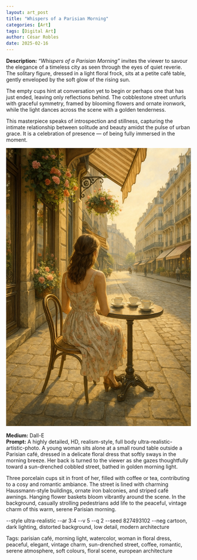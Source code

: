 ```yaml
---
layout: art_post
title: "Whispers of a Parisian Morning"
categories: [Art]
tags: [Digital Art]
author: César Robles
date: 2025-02-16
---
```

**Description:** *“Whispers of a Parisian Morning”* invites the viewer to savour the elegance of a timeless city as seen through the eyes of quiet reverie. The solitary figure, dressed in a light floral frock, sits at a petite café table, gently enveloped by the soft glow of the rising sun.

The empty cups hint at conversation yet to begin or perhaps one that has just ended, leaving only reflections behind. The cobblestone street unfurls with graceful symmetry, framed by blooming flowers and ornate ironwork, while the light dances across the scene with a golden tenderness.

This masterpiece speaks of introspection and stillness, capturing the intimate relationship between solitude and beauty amidst the pulse of urban grace. It is a celebration of presence — of being fully immersed in the moment.

![Whispers of a Parisian Morning](/imag/digital_art/whispers_of_a_parisian_morning.jpg)

**Medium:** Dall-E\
**Prompt:** A highly detailed, HD, realism-style, full body ultra-realistic-artistic-photo. A young woman sits alone at a small round table outside a Parisian café, dressed in a delicate floral dress that softly sways in the morning breeze. Her back is turned to the viewer as she gazes thoughtfully toward a sun-drenched cobbled street, bathed in golden morning light.

Three porcelain cups sit in front of her, filled with coffee or tea, contributing to a cosy and romantic ambiance. The street is lined with charming Haussmann-style buildings, ornate iron balconies, and striped café awnings. Hanging flower baskets bloom vibrantly around the scene. In the background, casually strolling pedestrians add life to the peaceful, vintage charm of this warm, serene Parisian morning.

--style ultra-realistic --ar 3:4 --v 5 --q 2 --seed 827493102 --neg cartoon, dark lighting, distorted background, low detail, modern architecture

Tags: parisian café, morning light, watercolor, woman in floral dress, peaceful, elegant, vintage charm, sun-drenched street, coffee, romantic, serene atmosphere, soft colours, floral scene, european architecture